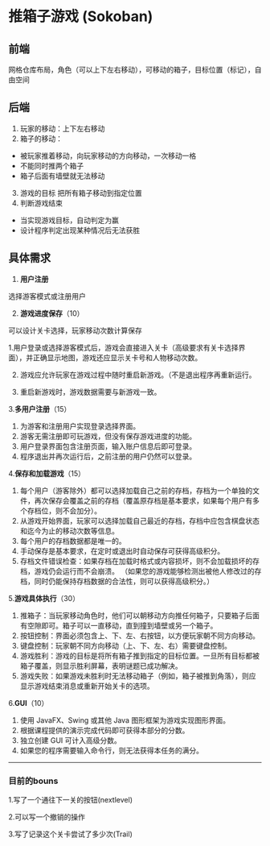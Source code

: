 # 推箱子游戏 (Sokoban)

## 前端
网格仓库布局，角色（可以上下左右移动），可移动的箱子，目标位置（标记），自由空间
## 后端
1. 玩家的移动：上下左右移动
2. 箱子的移动：
- 被玩家推着移动，向玩家移动的方向移动，一次移动一格
- 不能同时推两个箱子
- 箱子后面有墙壁就无法移动
3. 游戏的目标
把所有箱子移动到指定位置
4. 判断游戏结束
- 当实现游戏目标，自动判定为赢
- 设计程序判定出现某种情况后无法获胜
## 具体需求
1. **用户注册**

选择游客模式或注册用户

2. **游戏进度保存**（10）


可以设计关卡选择，玩家移动次数计算保存

1.用户登录或选择游客模式后，游戏会直接进入关卡（高级要求有关卡选择界面），并正确显示地图，游戏还应显示关卡号和人物移动次数。

2. 游戏应允许玩家在游戏过程中随时重启新游戏。（不是退出程序再重新运行。

3. 重启新游戏时，游戏数据需要与新游戏一致。

3.**多用户注册**（15）
1. 为游客和注册用户实现登录选择界面。
2.  游客无需注册即可玩游戏，但没有保存游戏进度的功能。
3.  用户登录界面包含注册页面，输入账户信息后即可登录。
4.  程序退出并再次运行后，之前注册的用户仍然可以登录。

4.**保存和加载游戏**（15）

1. 每个用户（游客除外）都可以选择加载自己之前的存档，存档为一个单独的文件，再次保存会覆盖之前的存档（覆盖原存档是基本要求，如果每个用户有多个存档位，则不会加分）。
2. 从游戏开始界面，玩家可以选择加载自己最近的存档，存档中应包含棋盘状态和迄今为止的移动次数等信息。
3. 每个用户的存档数据都是唯一的。
4. 手动保存是基本要求，在定时或退出时自动保存可获得高级积分。
5. 存档文件错误检查：如果存档在加载时格式或内容损坏，则不会加载损坏的存档，游戏仍会运行而不会崩溃。 （如果您的游戏能够检测出被他人修改过的存档，同时仍能保持存档数据的合法性，则可以获得高级积分。）


5.**游戏具体执行**（30）

1. 推箱子：当玩家移动角色时，他们可以朝移动方向推任何箱子，只要箱子后面有空隙即可。箱子可以一直移动，直到撞到墙壁或另一个箱子。
2.  按钮控制：界面必须包含上、下、左、右按钮，以方便玩家朝不同方向移动。
3.  键盘控制：玩家朝不同方向移动（上、下、左、右）需要键盘控制。
4.  游戏胜利：游戏的目标是将所有箱子推到指定的目标位置。一旦所有目标都被箱子覆盖，则显示胜利屏幕，表明谜题已成功解决。
5.  游戏失败：如果游戏未胜利时无法移动箱子（例如，箱子被推到角落），则应显示游戏结束消息或重新开始关卡的选项。

6.**GUI**（10）

1. 使用 JavaFX、Swing 或其他 Java 图形框架为游戏实现图形界面。
2. 根据课程提供的演示完成代码即可获得本部分的分数。
3. 独立创建 GUI 可计入高级分数。 
4. 如果您的程序需要输入命令行，则无法获得本任务的满分。
-----------------------------------------------------------
### 目前的bouns
1.写了一个通往下一关的按钮(nextlevel)


2.可以写一个撤销的操作


3.写了记录这个关卡尝试了多少次(Trail)




